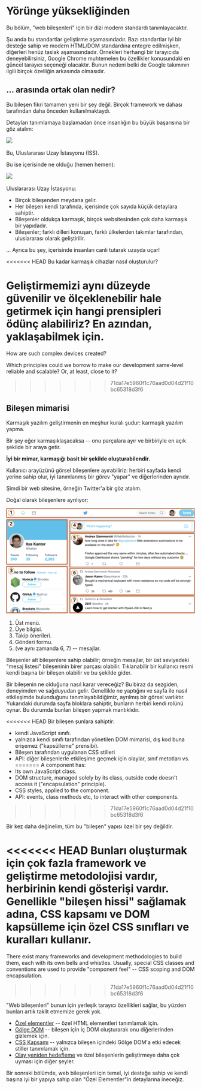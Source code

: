 # Yörünge yüksekliğinden

Bu bölüm, "web bileşenleri" için bir dizi modern standardı tanımlayacaktır.

Şu anda bu standartlar geliştirme aşamasındadır. Bazı standartlar iyi bir desteğe sahip ve modern HTML/DOM standardına entegre edilmişken, diğerleri henüz taslak aşamasındadır. Örnekleri herhangi bir tarayıcıda deneyebilirsiniz, Google Chrome muhtemelen bu özellikler konusundaki en güncel tarayıcı seçeneği olacaktır. Bunun nedeni belki de Google takımının ilgili birçok özelliğin arkasında olmasıdır.

## ... arasında ortak olan nedir?

Bu bileşen fikri tamamen yeni bir şey değil. Birçok framework ve dahası tarafından daha önceden kullanılmaktaydı.

Detayları tanımlamaya başlamadan önce insanlığın bu büyük başarısına bir göz atalım:

![](satellite.jpg)

Bu, Uluslararası Uzay İstasyonu (ISS).

Bu ise içerisinde ne olduğu (hemen hemen):

![](satellite-expanded.jpg)

Uluslararası Uzay İstasyonu:
- Birçok bileşenden meydana gelir.
- Her bileşen kendi tarafında, içerisinde çok sayıda küçük detaylara sahiptir.
- Bileşenler oldukça karmaşık, birçok websitesinden çok daha karmaşık bir yapıdadır.
- Bileşenler; farklı dilleri konuşan, farklı ülkelerden takımlar tarafından, uluslararası olarak geliştirilir.

... Ayrıca bu şey, içerisinde insanları canlı tutarak uzayda uçar!

<<<<<<< HEAD
Bu kadar karmaşık cihazlar nasıl oluşturulur?

Geliştirmemizi aynı düzeyde güvenilir ve ölçeklenebilir hale getirmek için hangi prensipleri ödünç alabiliriz? En azından, yaklaşabilmek için.
=======
How are such complex devices created?

Which principles could we borrow to make our development same-level reliable and scalable? Or, at least, close to it?
>>>>>>> 71da17e5960f1c76aad0d04d21f10bc65318d3f6

## Bileşen mimarisi

Karmaşık yazılım geliştirmenin en meşhur kuralı şudur: karmaşık yazılım yapma.

Bir şey eğer karmaşıklaşacaksa -- onu parçalara ayır ve birbiriyle en açık şekilde bir araya getir.

**İyi bir mimar, karmaşığı basit bir şekilde oluşturabilendir.**

Kullanıcı arayüzünü görsel bileşenlere ayırabiliriz: herbiri sayfada kendi yerine sahip olur, iyi tanımlanmış bir görev "yapar" ve diğerlerinden ayrıdır.

Şimdi bir web sitesine, örneğin Twitter'a bir göz atalım.

Doğal olarak bileşenlere ayrılıyor:

![](web-components-twitter.svg)

1. Üst menü.
2. Üye bilgisi.
3. Takip önerileri.
4. Gönderi formu.
5. (ve aynı zamanda 6, 7) -- mesajlar.

Bileşenler alt bileşenlere sahip olabilir; örneğin mesajlar, bir üst seviyedeki "mesaj listesi" bileşeninin birer parçası olabilir. Tıklanabilir bir kullanıcı resmi kendi başına bir bileşen olabilir ve bu şekilde gider.

Bir bileşenin ne olduğuna nasıl karar vereceğiz? Bu biraz da sezgiden, deneyimden ve sağduyudan gelir. Genellikle ne yaptığını ve sayfa ile nasıl etkileşimde bulunduğunu tanımlayabildiğimiz, ayrılmış bir görsel varlıktır. Yukarıdaki durumda sayfa bloklara sahiptir, bunların herbiri kendi rolünü oynar. Bu durumda bunları bileşen yapmak mantıklıdır.

<<<<<<< HEAD
Bir bileşen şunlara sahiptir:
- kendi JavaScript sınıfı.
- yalnızca kendi sınıfı tarafından yönetilen DOM mimarisi, dış kod buna erişemez ("kapsülleme" prensibi).
- Bileşen tarafından uygulanan CSS stilleri
- API: diğer bileşenlerle etkileşime geçmek için olaylar, sınıf metotları vs.
=======
A component has:
- Its own JavaScript class.
- DOM structure, managed solely by its class, outside code doesn't access it ("encapsulation" principle).
- CSS styles, applied to the component.
- API: events, class methods etc, to interact with other components.
>>>>>>> 71da17e5960f1c76aad0d04d21f10bc65318d3f6

Bir kez daha değinelim, tüm bu "bileşen" yapısı özel bir şey değildir.

<<<<<<< HEAD
Bunları oluşturmak için çok fazla framework ve geliştirme metodolojisi vardır, herbirinin kendi gösterişi vardır. Genellikle "bileşen hissi" sağlamak adına, CSS kapsamı ve DOM kapsülleme için özel CSS sınıfları ve kuralları kullanır.
=======
There exist many frameworks and development methodologies to build them, each with its own bells and whistles. Usually, special CSS classes and conventions are used to provide "component feel" -- CSS scoping and DOM encapsulation.
>>>>>>> 71da17e5960f1c76aad0d04d21f10bc65318d3f6

"Web bileşenleri" bunun için yerleşik tarayıcı özellikleri sağlar, bu yüzden bunları artık taklit etmemize gerek yok.

- [Özel elementler](https://html.spec.whatwg.org/multipage/custom-elements.html#custom-elements) -- özel HTML elementleri tanımlamak için.
- [Gölge DOM](https://dom.spec.whatwg.org/#shadow-trees) -- bileşen için iç DOM oluşturarak onu diğerlerinden gizlemek için.
- [CSS Kapsamı](https://drafts.csswg.org/css-scoping/) -- yalnızca bileşen içindeki Gölge DOM'a etki edecek stiller tanımlamak için.
- [Olay yeniden hedefleme](https://dom.spec.whatwg.org/#retarget) ve özel bileşenlerin geliştirmeye daha çok uyması için diğer şeyler.

Bir sonraki bölümde, web bileşenleri için temel, iyi desteğe sahip ve kendi başına iyi bir yapıya sahip olan "Özel Elementler"in detaylarına ineceğiz.
